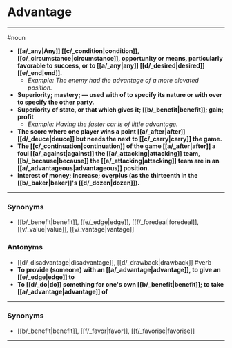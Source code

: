 # Advantage
---
#noun
- **[[a/_any|Any]] [[c/_condition|condition]], [[c/_circumstance|circumstance]], opportunity or means, particularly favorable to success, or to [[a/_any|any]] [[d/_desired|desired]] [[e/_end|end]].**
	- _Example: The enemy had the advantage of a more elevated position._
- **Superiority; mastery; — used with of to specify its nature or with over to specify the other party.**
- **Superiority of state, or that which gives it; [[b/_benefit|benefit]]; gain; profit**
	- _Example: Having the faster car is of little advantage._
- **The score where one player wins a point [[a/_after|after]] [[d/_deuce|deuce]] but needs the next to [[c/_carry|carry]] the game.**
- **The [[c/_continuation|continuation]] of the game [[a/_after|after]] a foul [[a/_against|against]] the [[a/_attacking|attacking]] team, [[b/_because|because]] the [[a/_attacking|attacking]] team are in an [[a/_advantageous|advantageous]] position.**
- **Interest of money; increase; overplus (as the thirteenth in the [[b/_baker|baker]]'s [[d/_dozen|dozen]]).**
---
### Synonyms
- [[b/_benefit|benefit]], [[e/_edge|edge]], [[f/_foredeal|foredeal]], [[v/_value|value]], [[v/_vantage|vantage]]
### Antonyms
- [[d/_disadvantage|disadvantage]], [[d/_drawback|drawback]]
#verb
- **To provide (someone) with an [[a/_advantage|advantage]], to give an [[e/_edge|edge]] to**
- **To [[d/_do|do]] something for one's own [[b/_benefit|benefit]]; to take [[a/_advantage|advantage]] of**
---
### Synonyms
- [[b/_benefit|benefit]], [[f/_favor|favor]], [[f/_favorise|favorise]]
---
